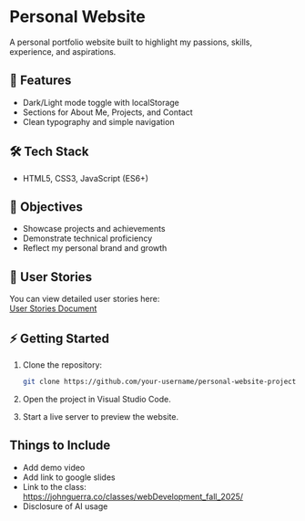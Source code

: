 # Personal Website

A personal portfolio website built to highlight my passions, skills, experience, and aspirations.

## 🚀 Features
- Dark/Light mode toggle with localStorage
- Sections for About Me, Projects, and Contact
- Clean typography and simple navigation

## 🛠️ Tech Stack
- HTML5, CSS3, JavaScript (ES6+)

## 🎯 Objectives
- Showcase projects and achievements
- Demonstrate technical proficiency
- Reflect my personal brand and growth

## 📖 User Stories
You can view detailed user stories here:  
[User Stories Document](https://docs.google.com/document/d/1OSa9D1KsgKOgl6zBZJTU4INtxq9zTxp0/edit?usp=sharing)

## ⚡ Getting Started
1. Clone the repository:
   ```bash
   git clone https://github.com/your-username/personal-website-project1.git
2. Open the project in Visual Studio Code.

3. Start a live server to preview the website.

## Things to Include
- Add demo video
- Add link to google slides
- Link to the class: https://johnguerra.co/classes/webDevelopment_fall_2025/
- Disclosure of AI usage
